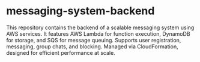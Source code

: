 # messaging-system-backend
This repository contains the backend of a scalable messaging system using AWS services. It features AWS Lambda for function execution, DynamoDB for storage, and SQS for message queuing. Supports user registration, messaging, group chats, and blocking. Managed via CloudFormation, designed for efficient performance at scale.
